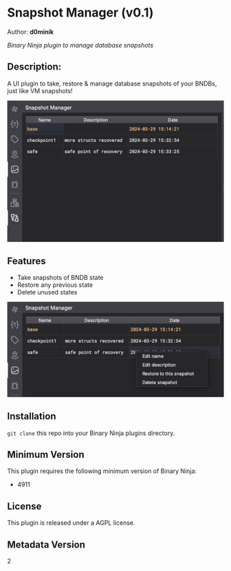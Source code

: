 # Snapshot Manager (v0.1)

Author: **d0minik**

_Binary Ninja plugin to manage database snapshots_

## Description:

A UI plugin to take, restore & manage database snapshots of your BNDBs, just like VM snapshots!

![Snapshot Manager](images/demo.png)

## Features

- Take snapshots of BNDB state
- Restore any previous state
- Delete unused states

![Options](images/options.png)

## Installation

`git clone` this repo into your Binary Ninja plugins directory.

## Minimum Version

This plugin requires the following minimum version of Binary Ninja:

* 4911

## License

This plugin is released under a AGPL license.

## Metadata Version

2
